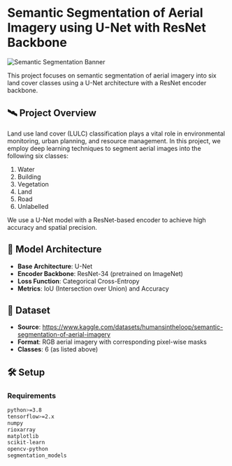 # Semantic Segmentation of Aerial Imagery using U-Net with ResNet Backbone
![Semantic Segmentation Banner](https://www.google.com/search?q=lulc+esri&sca_esv=126bc4ae6ee860b7&rlz=1C1GCEU_enIN1103IN1111&udm=2&biw=1366&bih=641&sxsrf=AE3TifMP4f5sb_XALg2HYG1cGDoEqSFltQ%3A1749618171267&ei=-w1JaPmFEMa3vr0PkreawQI&oq=lulc+&gs_lp=EgNpbWciBWx1bGMgKgIIBTIHECMYJxjJAjIHECMYJxjJAjIKEAAYgAQYQxiKBTIFEAAYgAQyChAAGIAEGEMYigUyBRAAGIAEMgUQABiABDIKEAAYgAQYQxiKBTIFEAAYgAQyBRAAGIAESIEbUKkBWKkBcAF4AJABAJgBtwGgAbcBqgEDMC4xuAEByAEA-AEBmAICoALCAcICBhAAGAcYHpgDAIgGAZIHAzEuMaAHlweyBwMwLjG4B7wBwgcDMi0yyAcK&sclient=img#imgrc=m4TnRdB4aFbF7M&imgdii=mYLhYz40pmjhvM)

This project focuses on semantic segmentation of aerial imagery into six land cover classes using a U-Net architecture with a ResNet encoder backbone.

## 🛰️ Project Overview

Land use land cover (LULC) classification plays a vital role in environmental monitoring, urban planning, and resource management. In this project, we employ deep learning techniques to segment aerial images into the following six classes:

1. Water  
2. Building
3. Vegetation  
4. Land 
5. Road 
6. Unlabelled

We use a U-Net model with a ResNet-based encoder to achieve high accuracy and spatial precision.

## 🧠 Model Architecture

- **Base Architecture**: U-Net  
- **Encoder Backbone**: ResNet-34 (pretrained on ImageNet)  
- **Loss Function**: Categorical Cross-Entropy 
- **Metrics**: IoU (Intersection over Union) and Accuracy

## 📁 Dataset

- **Source**: https://www.kaggle.com/datasets/humansintheloop/semantic-segmentation-of-aerial-imagery
- **Format**: RGB aerial imagery with corresponding pixel-wise masks
- **Classes**: 6 (as listed above)

## 🛠️ Setup

### Requirements

```bash
python>=3.8
tensorflow>=2.x
numpy
rioxarray
matplotlib
scikit-learn
opencv-python
segmentation_models
